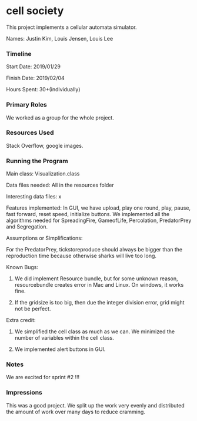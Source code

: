 cell society
====

This project implements a cellular automata simulator.

Names: Justin Kim, Louis Jensen, Louis Lee

### Timeline

Start Date: 2019/01/29

Finish Date: 2019/02/04

Hours Spent: 30+(individually)

### Primary Roles

We worked as a group for the whole project. 

### Resources Used

Stack Overflow, google images. 

### Running the Program

Main class: Visualization.class

Data files needed: All in the resources folder

Interesting data files: x

Features implemented: In GUI, we have upload, play one round, play, pause, fast forward,
reset speed, initialize buttons. We implemented all the algorithms needed 
for SpreadingFire, GameofLife, Percolation, PredatorPrey and Segregation. 

Assumptions or Simplifications: 

For the PredatorPrey, tickstoreproduce should always be bigger than the reproduction time
because otherwise sharks will live too long.

Known Bugs: 

1. We did implement Resource bundle, but for some unknown reason, 
resourcebundle creates error in Mac and Linux. On windows, it works fine. 

2. If the gridsize is too big, then due the integer division error,
grid might not be perfect. 

Extra credit: 
1. We simplified the cell class as much as we can. We minimized 
the number of variables within the cell class. 

2. We implemented alert buttons in GUI. 

### Notes
We are excited for sprint #2 !!!

### Impressions

This was a good project. We split up the work very evenly and distributed the amount of work over many days to reduce cramming.

